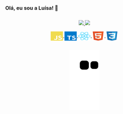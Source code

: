 ### Olá, eu sou a Luísa! 👋

##

<div align="center">
  <a href="https://github.com/luisareislr">
  <img height="180em" src="https://github-readme-stats.vercel.app/api?username=luisareislr&show_icons=true&theme=dracula&include_all_commits=true&count_private=true"/>
  <img height="180em" src="https://github-readme-stats.vercel.app/api/top-langs/?username=luisareislr&layout=compact&langs_count=7&theme=dracula"/>
</div>
 <div style="display: inline_block" align='center'><br>
  <img align="center" alt="Lu-Js" height="30" width="40" src="https://raw.githubusercontent.com/devicons/devicon/master/icons/javascript/javascript-plain.svg">
  <img align="center" alt="Lu-Ts" height="30" width="40" src="https://raw.githubusercontent.com/devicons/devicon/master/icons/typescript/typescript-plain.svg">
  <img align="center" alt="Lu-React" height="30" width="40" src="https://raw.githubusercontent.com/devicons/devicon/master/icons/react/react-original.svg">
  <img align="center" alt="Lu-HTML" height="30" width="40" src="https://raw.githubusercontent.com/devicons/devicon/master/icons/html5/html5-original.svg">
  <img align="center" alt="Lu-CSS" height="30" width="40" src="https://raw.githubusercontent.com/devicons/devicon/master/icons/css3/css3-original.svg">
</div>
  
##
 
<div align='center'> 
 
  ![Snake animation](https://github.com/rafaballerini/rafaballerini/blob/output/github-contribution-grid-snake.svg)
 
</div>

